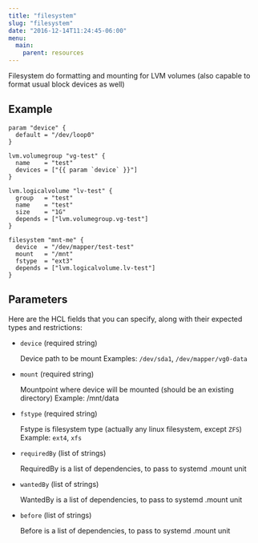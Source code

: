 ```yaml
---
title: "filesystem"
slug: "filesystem"
date: "2016-12-14T11:24:45-06:00"
menu:
  main:
    parent: resources
---
```



Filesystem do formatting and mounting for LVM volumes
(also capable to format usual block devices as well)


## Example

```hcl
param "device" {
  default = "/dev/loop0"
}

lvm.volumegroup "vg-test" {
  name    = "test"
  devices = ["{{ param `device` }}"]
}

lvm.logicalvolume "lv-test" {
  group   = "test"
  name    = "test"
  size    = "1G"
  depends = ["lvm.volumegroup.vg-test"]
}

filesystem "mnt-me" {
  device  = "/dev/mapper/test-test"
  mount   = "/mnt"
  fstype  = "ext3"
  depends = ["lvm.logicalvolume.lv-test"]
}

```


## Parameters

Here are the HCL fields that you can specify, along with their expected types
and restrictions:


- `device` (required string)

  Device path to be mount
Examples: `/dev/sda1`, `/dev/mapper/vg0-data`


- `mount` (required string)

  Mountpoint where device will be mounted
(should be an existing directory)
Example: /mnt/data


- `fstype` (required string)

  Fstype is filesystem type
(actually any linux filesystem, except `ZFS`)
Example:  `ext4`, `xfs`


- `requiredBy` (list of strings)

  RequiredBy is a list of dependencies, to pass to systemd .mount unit


- `wantedBy` (list of strings)

  WantedBy is a list of dependencies, to pass to systemd .mount unit


- `before` (list of strings)

  Before is a list of dependencies, to pass to systemd .mount unit




